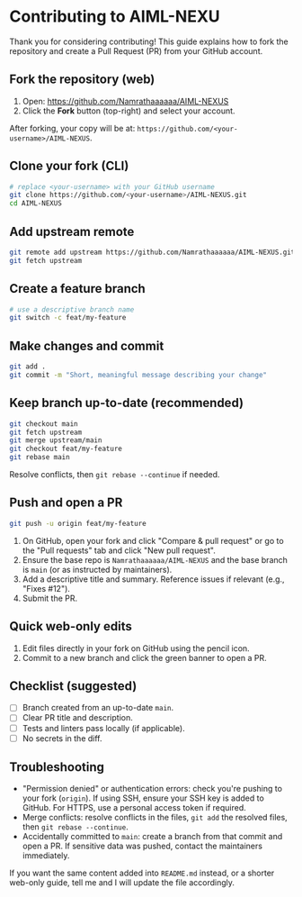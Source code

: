 # Contributing to AIML-NEXU

Thank you for considering contributing! This guide explains how to fork the repository and create a Pull Request (PR) from your GitHub account.

## Fork the repository (web)

1. Open: https://github.com/Namrathaaaaaa/AIML-NEXUS
2. Click the **Fork** button (top-right) and select your account.

After forking, your copy will be at: `https://github.com/<your-username>/AIML-NEXUS`.

## Clone your fork (CLI)

```bash
# replace <your-username> with your GitHub username
git clone https://github.com/<your-username>/AIML-NEXUS.git
cd AIML-NEXUS
```

## Add upstream remote

```bash
git remote add upstream https://github.com/Namrathaaaaaa/AIML-NEXUS.git
git fetch upstream
```

## Create a feature branch

```bash
# use a descriptive branch name
git switch -c feat/my-feature
```

## Make changes and commit

```bash
git add .
git commit -m "Short, meaningful message describing your change"
```

## Keep branch up-to-date (recommended)

```bash
git checkout main
git fetch upstream
git merge upstream/main
git checkout feat/my-feature
git rebase main
```

Resolve conflicts, then `git rebase --continue` if needed.

## Push and open a PR

```bash
git push -u origin feat/my-feature
```

1. On GitHub, open your fork and click "Compare & pull request" or go to the "Pull requests" tab and click "New pull request".
2. Ensure the base repo is `Namrathaaaaaa/AIML-NEXUS` and the base branch is `main` (or as instructed by maintainers).
3. Add a descriptive title and summary. Reference issues if relevant (e.g., "Fixes #12").
4. Submit the PR.

## Quick web-only edits

1. Edit files directly in your fork on GitHub using the pencil icon.
2. Commit to a new branch and click the green banner to open a PR.

## Checklist (suggested)

- [ ] Branch created from an up-to-date `main`.
- [ ] Clear PR title and description.
- [ ] Tests and linters pass locally (if applicable).
- [ ] No secrets in the diff.

## Troubleshooting

- "Permission denied" or authentication errors: check you're pushing to your fork (`origin`). If using SSH, ensure your SSH key is added to GitHub. For HTTPS, use a personal access token if required.
- Merge conflicts: resolve conflicts in the files, `git add` the resolved files, then `git rebase --continue`.
- Accidentally committed to `main`: create a branch from that commit and open a PR. If sensitive data was pushed, contact the maintainers immediately.

If you want the same content added into `README.md` instead, or a shorter web-only guide, tell me and I will update the file accordingly.
